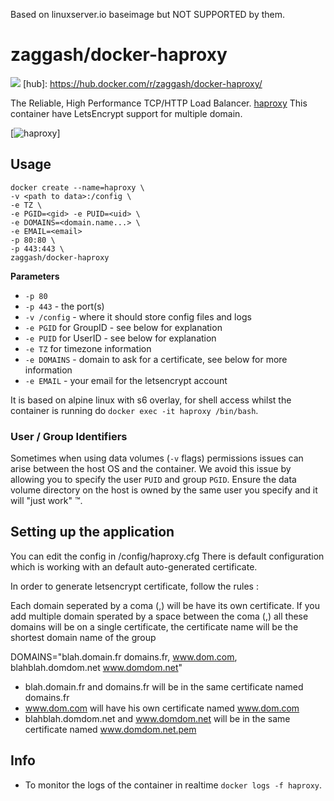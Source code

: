 Based on linuxserver.io baseimage but NOT SUPPORTED by them.

# zaggash/docker-haproxy
[![](https://images.microbadger.com/badges/image/zaggash/docker-haproxy.svg)](https://microbadger.com/images/zaggash/docker-haproxy "Get your own image badge on microbadger.com")
[hub]: https://hub.docker.com/r/zaggash/docker-haproxy/

The Reliable, High Performance TCP/HTTP Load Balancer. [haproxy](http://www.haproxy.org/)
This container have LetsEncrypt support for multiple domain.

[![haproxy](https://cdn.haproxy.com/static/img/slider1small.png)]

## Usage

```
docker create --name=haproxy \
-v <path to data>:/config \
-e TZ \
-e PGID=<gid> -e PUID=<uid> \
-e DOMAINS=<domain.name...> \
-e EMAIL=<email>
-p 80:80 \
-p 443:443 \
zaggash/docker-haproxy
```

**Parameters**

* `-p 80`
* `-p 443` - the port(s)
* `-v /config` - where it should store config files and logs
* `-e PGID` for GroupID - see below for explanation
* `-e PUID` for UserID - see below for explanation
* `-e TZ` for timezone information
* `-e DOMAINS` - domain to ask for a certificate, see below for more information
* `-e EMAIL` - your email for the letsencrypt account

It is based on alpine linux with s6 overlay, for shell access whilst the container is running do `docker exec -it haproxy /bin/bash`.

### User / Group Identifiers

Sometimes when using data volumes (`-v` flags) permissions issues can arise between the host OS and the container. We avoid this issue by allowing you to specify the user `PUID` and group `PGID`. Ensure the data volume directory on the host is owned by the same user you specify and it will "just work" ™.

## Setting up the application 

You can edit the config in /config/haproxy.cfg
There is default configuration which is working with an default auto-generated certificate.

In order to generate letsencrypt certificate, follow the rules :

Each domain seperated by a coma (,) will be have its own certificate.
If you add multiple domain sperated by a space between the coma (,) all these domains will be on a single certificate, the certificate name will be the shortest domain name of the group

DOMAINS="blah.domain.fr domains.fr, www.dom.com, blahblah.domdom.net www.domdom.net"

 * blah.domain.fr and domains.fr will be in the same certificate named domains.fr
 * www.dom.com will have his own certificate named www.dom.com
 * blahblah.domdom.net and www.domdom.net  will be in the same certificate named  www.domdom.net.pem


## Info

* To monitor the logs of the container in realtime `docker logs -f haproxy`.
